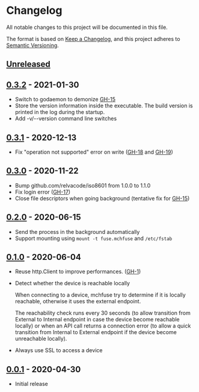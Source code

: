 # Changelog

All notable changes to this project will be documented in this file.

The format is based on [Keep a Changelog](https://keepachangelog.com/en/1.0.0/),
and this project adheres to [Semantic Versioning](https://semver.org/spec/v2.0.0.html).

## [Unreleased]

## [0.3.2] - 2021-01-30

- Switch to godaemon to demonize [GH-15](https://github.com/mnencia/mchfuse/issues/17)
- Store the version information inside the executable.
  The build version is printed in the log during the startup.
- Add -v/--version command line switches

## [0.3.1] - 2020-12-13

- Fix "operation not supported" error on write ([GH-18](https://github.com/mnencia/mchfuse/issues/18)
  and [GH-19](https://github.com/mnencia/mchfuse/issues/19))

## [0.3.0] - 2020-11-22

- Bump github.com/relvacode/iso8601 from 1.0.0 to 1.1.0
- Fix login error ([GH-17](https://github.com/mnencia/mchfuse/issues/17))
- Close file descriptors when going background (tentative fix for [GH-15](https://github.com/mnencia/mchfuse/issues/17))

## [0.2.0] - 2020-06-15

- Send the process in the background automatically
- Support mounting using `mount -t fuse.mchfuse` and `/etc/fstab`

## [0.1.0] - 2020-06-04

- Reuse http.Client to improve performances. ([GH-1](https://github.com/mnencia/mchfuse/issues/1))
- Detect whether the device is reachable locally

  When connecting to a device, mchfuse try to determine if it is locally
  reachable, otherwise it uses the external endpoint.

  The reachability check runs every 30 seconds (to allow transition from
  External to Internal endpoint in case the device become reachable
  locally) or when an API call returns a connection error (to allow a
  quick transition from Internal to External endpoint if the device
  become unreachable locally).
- Always use SSL to access a device

## [0.0.1] - 2020-04-30

- Initial release

[Unreleased]: https://github.com/mnencia/mchfuse/compare/v0.3.2...HEAD
[0.3.2]: https://github.com/mnencia/mchfuse/releases/tag/v0.3.2
[0.3.1]: https://github.com/mnencia/mchfuse/releases/tag/v0.3.1
[0.3.0]: https://github.com/mnencia/mchfuse/releases/tag/v0.3.0
[0.2.0]: https://github.com/mnencia/mchfuse/releases/tag/v0.2.0
[0.1.0]: https://github.com/mnencia/mchfuse/releases/tag/v0.1.0
[0.0.1]: https://github.com/mnencia/mchfuse/releases/tag/v0.0.1
